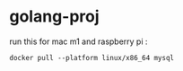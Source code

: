 # golang-proj

run this for mac m1 and raspberry pi :
```
docker pull --platform linux/x86_64 mysql
```
